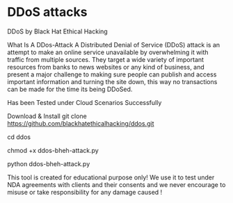 # DDoS attacks 
DDoS  by Black Hat Ethical Hacking 

What Is A DDos-Attack
A Distributed Denial of Service (DDoS) attack is an attempt to make an online service unavailable
by overwhelming it with traffic from multiple sources. They target a wide variety of important resources from banks to news websites or any kind of business, and present a major challenge to making sure people can publish and access important information and turning the site down, this way no transactions can be made for the time its being DDoSed.

Has been Tested under Cloud Scenarios Successfully

Download & Install
git clone https://github.com/blackhatethicalhacking/ddos.git

cd ddos

chmod +x ddos-bheh-attack.py

python ddos-bheh-attack.py



This tool is created for educational purpose only! We use it to test under NDA agreements with clients
and their consents and we never encourage to misuse or take responsibility for any damage caused !


